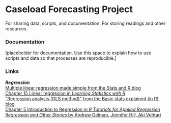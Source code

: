 # Caseload Forecasting Project
For sharing data, scripts, and documentation. For storing readings and other resources. 
### Documentation
[placeholder for documentation. Use this space to explain how to use scripts and data so that processes are reproducible.]

### Links
***Regression***  
[Multiple linear regression made simple from the Stats and R blog](https://statsandr.com/blog/multiple-linear-regression-made-simple/)  
<a href="https://learningstatisticswithr.com/book/regression.html" target="_blank">Chapter 15 Linear regression in <em>Learning Statistics with R</em></a>  
<a href="https://mgimond.github.io/Stats-in-R/regression.html" target="_blank">"Regression analysis (OLS method)" from the Basic stats explained (in R) blog</a>  
<a href="https://murraylax.org/rtutorials/#introregression" target="_blank">Chapter 5 Introduction to Regression in <em>R Tutorials for Applied Regression</em></a>  
<a href="https://avehtari.github.io/ROS-Examples/" target="_blank"><em>Regression and Other Stories</em> by Andrew Gelman, Jennifer Hill, Aki Vehtari</a>  
